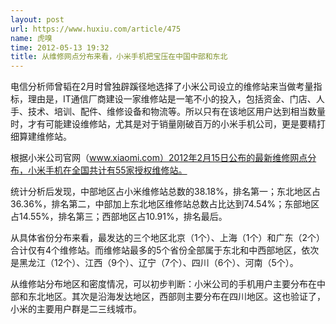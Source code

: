 ```yaml
---
layout: post
url: https://www.huxiu.com/article/475
name: 虎嗅
time: 2012-05-13 19:32
title: 从维修网点分布来看，小米手机把宝压在中国中部和东北
---
```

电信分析师曾韬在2月时曾独辟蹊径地选择了小米公司设立的维修站来当做考量指标，理由是，IT通信厂商建设一家维修站是一笔不小的投入，包括资金、门店、人手、技术、培训、配件、维修设备和物流等。所以只有在该地区用户达到相当数量时，才有可能建设维修站，尤其是对于销量刚破百万的小米手机公司，更是要精打细算建维修站。

根据小米公司官网（www.xiaomi.com）2012年2月15日公布的最新维修网点分布，小米手机在全国共计有55家授权维修站。

统计分析后发现，中部地区占小米维修站总数的38.18%，排名第一；东北地区占36.36%，排名第二，中部加上东北地区维修站总数占比达到74.54%；东部地区占14.55%，排名第三；西部地区占10.91%，排名最后。

从具体省份分布来看，最发达的三个地区北京（1个）、上海（1个）和广东（2个）合计仅有4个维修站。而维修站最多的5个省份全部属于东北和中西部地区，依次是黑龙江（12个）、江西（9个）、辽宁（7个）、四川（6个）、河南（5个）。

从维修站分布地区和密度情况，可以初步判断：小米公司的手机用户主要分布在中部和东北地区。其次是沿海发达地区，西部则主要分布在四川地区。这也验证了，小米的主要用户群是二三线城市。

